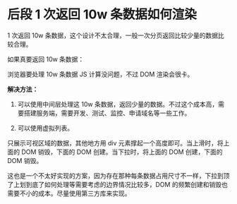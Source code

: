 # 后段 1 次返回 10w 条数据如何渲染

1 次返回 10w 条数据，这个设计不太合理，一般一次分页返回比较少量的数据比较合理。

如果真要返回 10w 条数据：

浏览器要处理 10w 条数据 JS 计算没问题，不过 DOM 渲染会很卡。

**解决方法：**

1. 可以使用中间层处理这 10w 条数据，返回少量的数据。不过这个成本高，需要搭建服务端，需要开发、测试、监控、申请域名等一些工作。

2. 可以使用虚拟列表。

只展示可视区域的数据，其他地方用 div 元素撑起一个高度即可。当上滑时，将上面的 DOM 销毁，下面的 DOM 创建。当下拉时，将上面的 DOM 创建，下面的 DOM 销毁。

这也是一个不太好实现的方案，因为存在那种每条数据占用尺寸不一样，下拉到顶了上划到底了如何处理等需要考虑的边界情况比较多，DOM 的频繁创建和销毁也需要不小的成本。尽量使用第三方库来实现。
